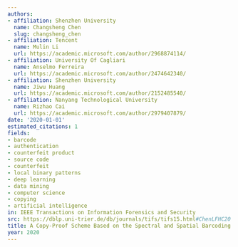```yaml
---
authors:
- affiliation: Shenzhen University
  name: Changsheng Chen
  slug: changsheng_chen
- affiliation: Tencent
  name: Mulin Li
  url: https://academic.microsoft.com/author/2968874114/
- affiliation: University Of Cagliari
  name: Anselmo Ferreira
  url: https://academic.microsoft.com/author/2474642340/
- affiliation: Shenzhen University
  name: Jiwu Huang
  url: https://academic.microsoft.com/author/2152485540/
- affiliation: Nanyang Technological University
  name: Rizhao Cai
  url: https://academic.microsoft.com/author/2979407879/
date: '2020-01-01'
estimated_citations: 1
fields:
- barcode
- authentication
- counterfeit product
- source code
- counterfeit
- local binary patterns
- deep learning
- data mining
- computer science
- copying
- artificial intelligence
in: IEEE Transactions on Information Forensics and Security
src: https://dblp.uni-trier.de/db/journals/tifs/tifs15.html#ChenLFHC20
title: A Copy-Proof Scheme Based on the Spectral and Spatial Barcoding Channel Models
year: 2020
---
```

